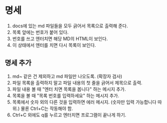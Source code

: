 # 명세 

1. docs에 있는 md 파일들을 모두 긁어서 목록으로 출력해 준다. 
2. 목록 앞에는 번호가 붙어 있다.
3. 번호를 쓰고 엔터치면 해당 MD의 HTML이 보인다.
4. 이 상태에서 엔터를 치면 다시 목록이 보인다.

## 명세 추가

1. md~ 같은 건 제외하고 md 파일만 나오도록. (확장자 검사)
2. 파일 목록을 출력하지 말고 파일 내용의 첫 줄을 긁어서 제목으로 출력.
3. 파일 내용 볼 때 "엔터 치면 목록을 봅니다" 하는 메시지 추가.
4. 목록을 볼 때 "목록 번호를 입력하세요" 하는 메시지 추가.
5. 목록에서 숫자 외의 다른 것을 입력하면 에러 메시지. (숫자만 입력 가능합니다 따위.) 물론 Ctrl+C는 작동해야 함.
6. Ctrl+C 외에도 q를 누르고 엔터치면 프로그램이 끝나게 하기.